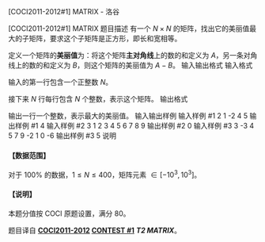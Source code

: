 



[COCI2011-2012#1] MATRIX - 洛谷














[COCI2011-2012#1] MATRIX
题目描述
有一个 $N \times N$ 的矩阵，找出它的美丽值最大的子矩阵，要求这个子矩阵是正方形，即长和宽相等。

定义一个矩阵的**美丽值**为：将这个矩阵**主对角线**上的数的和定义为 $A$，另一条对角线上的数的和定义为 $B$，则这个矩阵的美丽值为 $A - B$。
输入输出格式
输入格式

输入的第一行包含一个正整数 $N$。

接下来 $N$ 行每行包含 $N$ 个整数，表示这个矩阵。
输出格式

输出一行一个整数，表示最大的美丽值。
输入输出样例
输入样例 #1
2
1 -2
4 5
输出样例 #1
4
输入样例 #2
3
1 2 3
4 5 6
7 8 9
输出样例 #2
0
输入样例 #3
3
-3 4 5
7 9 -2
1 0 -6
输出样例 #3
5
说明
#### 【数据范围】

对于 $100\%$ 的数据，$1 \le N \le 400$，矩阵元素 $\in [-10^3,10^3]$。

#### 【说明】

本题分值按 COCI 原题设置，满分 $80$。

题目译自 **[COCI2011-2012](https://hsin.hr/coci/archive/2011_2012/) [CONTEST #1](https://hsin.hr/coci/archive/2011_2012/contest1_tasks.pdf)** ___T2 MATRIX___。






